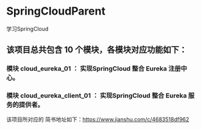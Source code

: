 # SpringCloudParent 
学习SpringCloud

## 该项目总共包含 10 个模块，各模块对应功能如下：

### 模块 cloud_eureka_01 ： 实现SpringCloud 整合 Eureka 注册中心。


### 模块 cloud_eureka_client_01 ： 实现SpringCloud 整合 Eureka 服务的提供者。



该项目所对应的 简书地址如下：https://www.jianshu.com/c/4683518df962

